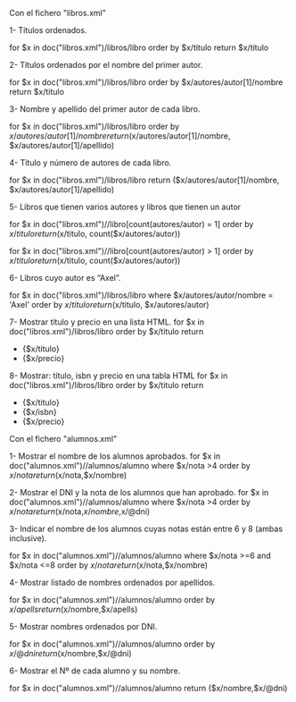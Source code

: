 Con el fichero "libros.xml"

1- Títulos ordenados.

for $x in doc("libros.xml")/libros/libro
order by  $x/titulo
return $x/titulo

2- Títulos ordenados por el nombre del primer autor.

for $x in doc("libros.xml")/libros/libro
order by  $x/autores/autor[1]/nombre
return $x/titulo

3- Nombre y apellido del primer autor de cada libro.

for $x in doc("libros.xml")/libros/libro
order by  $x/autores/autor[1]/nombre
return ($x/autores/autor[1]/nombre,  $x/autores/autor[1]/apellido)


4- Título y número de autores de cada libro.

for $x in doc("libros.xml")/libros/libro
return ($x/autores/autor[1]/nombre,  $x/autores/autor[1]/apellido)


5- Libros que tienen varios autores y libros que tienen un autor

for $x in doc("libros.xml")//libro[count(autores/autor) = 1]
order by $x/titulo
return ($x/titulo, count($x/autores/autor))

for $x in doc("libros.xml")//libro[count(autores/autor) > 1]
order by $x/titulo
return ($x/titulo, count($x/autores/autor))



6- Libros cuyo autor es “Axel”.

for $x in doc("libros.xml")/libros/libro
where $x/autores/autor/nombre = 'Axel'
order by $x/titulo
return ($x/titulo, $x/autores/autor)



7- Mostrar título y precio en una lista HTML.
for $x in doc("libros.xml")/libros/libro
order by $x/titulo
return 
<ul>
<li>{$x/titulo}</li> 
<li>{$x/precio}</li>
</ul>



8- Mostrar: título, isbn y precio en una tabla HTML
for $x in doc("libros.xml")/libros/libro
order by $x/titulo
return 
<ul>
<li>{$x/titulo}</li> 
<li>{$x/isbn}</li> 
<li>{$x/precio}</li>
</ul>


Con el fichero "alumnos.xml"

1- Mostrar el nombre de los alumnos aprobados.
for $x in doc("alumnos.xml")//alumnos/alumno
where $x/nota >4
order by $x/nota
return ($x/nota,$x/nombre)



2- Mostrar el DNI y la nota de los alumnos que han aprobado.
for $x in doc("alumnos.xml")//alumnos/alumno
where $x/nota >4
order by $x/nota
return ($x/nota,$x/nombre,$x/@dni)

3- Indicar el nombre de los alumnos cuyas notas están entre 6 y 8 (ambas inclusive).

for $x in doc("alumnos.xml")//alumnos/alumno
where $x/nota >=6 and $x/nota <=8
order by $x/nota
return ($x/nota,$x/nombre)


4- Mostrar listado de nombres ordenados por apellidos.

for $x in doc("alumnos.xml")//alumnos/alumno
order by $x/apells
return ($x/nombre,$x/apells)


5- Mostrar nombres ordenados por DNI.

for $x in doc("alumnos.xml")//alumnos/alumno
order by $x/@dni
return ($x/nombre,$x/@dni)

6- Mostrar el Nº de cada alumno y su nombre.

for $x in doc("alumnos.xml")//alumnos/alumno
return ($x/nombre,$x/@dni)

